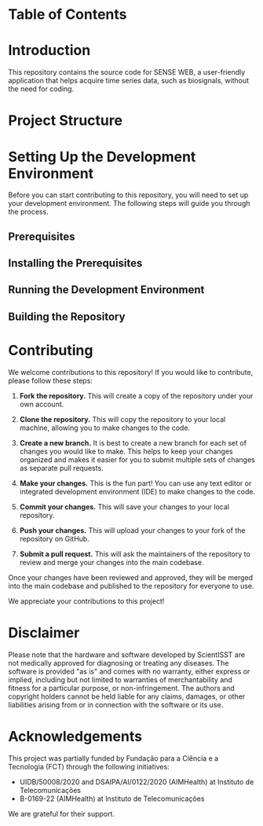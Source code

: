 # Table of Contents

# Introduction

This repository contains the source code for SENSE WEB, a user-friendly
application that helps acquire time series data, such as biosignals, without the
need for coding.

# Project Structure

# Setting Up the Development Environment

Before you can start contributing to this repository, you will need to set up
your development environment. The following steps will guide you through the
process.

## Prerequisites

## Installing the Prerequisites

## Running the Development Environment

## Building the Repository

# Contributing

We welcome contributions to this repository! If you would like to contribute,
please follow these steps:

1. **Fork the repository.** This will create a copy of the repository under your
   own account.

2. **Clone the repository.** This will copy the repository to your local
   machine, allowing you to make changes to the code.

3. **Create a new branch.** It is best to create a new branch for each set of
   changes you would like to make. This helps to keep your changes organized and
   makes it easier for you to submit multiple sets of changes as separate pull
   requests.

4. **Make your changes.** This is the fun part! You can use any text editor or
   integrated development environment (IDE) to make changes to the code.

5. **Commit your changes.** This will save your changes to your local
   repository.

6. **Push your changes.** This will upload your changes to your fork of the
   repository on GitHub.

7. **Submit a pull request.** This will ask the maintainers of the repository to
   review and merge your changes into the main codebase.

Once your changes have been reviewed and approved, they will be merged into the
main codebase and published to the repository for everyone to use.

We appreciate your contributions to this project!

# Disclaimer

Please note that the hardware and software developed by ScientISST are not
medically approved for diagnosing or treating any diseases. The software is
provided "as is" and comes with no warranty, either express or implied,
including but not limited to warranties of merchantability and fitness for a
particular purpose, or non-infringement. The authors and copyright holders
cannot be held liable for any claims, damages, or other liabilities arising from
or in connection with the software or its use.

# Acknowledgements

This project was partially funded by Fundação para a Ciência e a Tecnologia
(FCT) through the following initiatives:

-   UIDB/50008/2020 and DSAIPA/AI/0122/2020 (AIMHealth) at Instituto de Telecomunicações
-   B-0169-22 (AIMHealth) at Instituto de Telecomunicações

We are grateful for their support.
